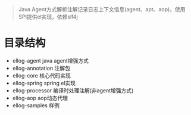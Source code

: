 > Java Agent方式解析注解记录日志上下文信息(agent、apt、aop)，使用SPI提供el实现，依赖slf4j

# 目录结构
* ellog-agent java agent增强方式
* ellog-annotation 注解包
* ellog-core 核心代码实现
* ellog-spring spring el实现
* ellog-processor 编译时处理注解(非agent增强方式)
* ellog-aop aop动态代理
* ellog-samples 样例